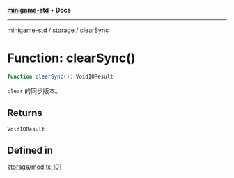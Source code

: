 [**minigame-std**](../../../README.md) • **Docs**

***

[minigame-std](../../../README.md) / [storage](../README.md) / clearSync

# Function: clearSync()

```ts
function clearSync(): VoidIOResult
```

`clear` 的同步版本。

## Returns

`VoidIOResult`

## Defined in

[storage/mod.ts:101](https://github.com/JiangJie/minigame-std/blob/e98ab0af7ad78dc07fcec865ee164ff1e7efe9cf/src/std/storage/mod.ts#L101)
